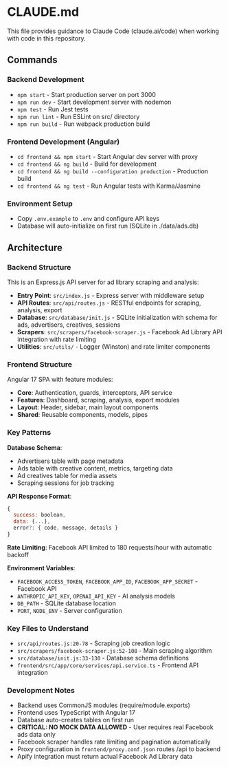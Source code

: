 # CLAUDE.md

This file provides guidance to Claude Code (claude.ai/code) when working with code in this repository.

## Commands

### Backend Development
- `npm start` - Start production server on port 3000
- `npm run dev` - Start development server with nodemon
- `npm test` - Run Jest tests
- `npm run lint` - Run ESLint on src/ directory
- `npm run build` - Run webpack production build

### Frontend Development (Angular)
- `cd frontend && npm start` - Start Angular dev server with proxy
- `cd frontend && ng build` - Build for development
- `cd frontend && ng build --configuration production` - Production build
- `cd frontend && ng test` - Run Angular tests with Karma/Jasmine

### Environment Setup
- Copy `.env.example` to `.env` and configure API keys
- Database will auto-initialize on first run (SQLite in ./data/ads.db)

## Architecture

### Backend Structure
This is an Express.js API server for ad library scraping and analysis:

- **Entry Point**: `src/index.js` - Express server with middleware setup
- **API Routes**: `src/api/routes.js` - RESTful endpoints for scraping, analysis, export
- **Database**: `src/database/init.js` - SQLite initialization with schema for ads, advertisers, creatives, sessions
- **Scrapers**: `src/scrapers/facebook-scraper.js` - Facebook Ad Library API integration with rate limiting
- **Utilities**: `src/utils/` - Logger (Winston) and rate limiter components

### Frontend Structure  
Angular 17 SPA with feature modules:

- **Core**: Authentication, guards, interceptors, API service
- **Features**: Dashboard, scraping, analysis, export modules
- **Layout**: Header, sidebar, main layout components
- **Shared**: Reusable components, models, pipes

### Key Patterns

**Database Schema**: 
- Advertisers table with page metadata
- Ads table with creative content, metrics, targeting data
- Ad creatives table for media assets
- Scraping sessions for job tracking

**API Response Format**:
```javascript
{
  success: boolean,
  data: {...},
  error?: { code, message, details }
}
```

**Rate Limiting**: Facebook API limited to 180 requests/hour with automatic backoff

**Environment Variables**:
- `FACEBOOK_ACCESS_TOKEN`, `FACEBOOK_APP_ID`, `FACEBOOK_APP_SECRET` - Facebook API
- `ANTHROPIC_API_KEY`, `OPENAI_API_KEY` - AI analysis models
- `DB_PATH` - SQLite database location
- `PORT`, `NODE_ENV` - Server configuration

### Key Files to Understand

- `src/api/routes.js:20-78` - Scraping job creation logic
- `src/scrapers/facebook-scraper.js:52-108` - Main scraping algorithm
- `src/database/init.js:33-130` - Database schema definitions
- `frontend/src/app/core/services/api.service.ts` - Frontend API integration

### Development Notes

- Backend uses CommonJS modules (require/module.exports)
- Frontend uses TypeScript with Angular 17
- Database auto-creates tables on first run
- **CRITICAL: NO MOCK DATA ALLOWED** - User requires real Facebook ads data only
- Facebook scraper handles rate limiting and pagination automatically
- Proxy configuration in `frontend/proxy.conf.json` routes /api to backend
- Apify integration must return actual Facebook Ad Library data